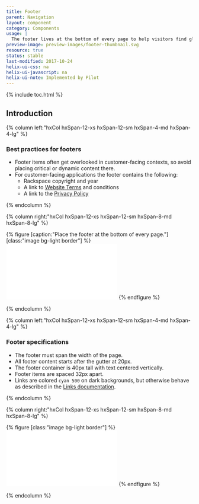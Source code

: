 ```yaml
---
title: Footer
parent: Navigation
layout: component
category: Components
usage: |
  The footer lives at the bottom of every page to help visitors find globally applicable, non-critical information or navigation such as copyright info and links to legal terms.
preview-image: preview-images/footer-thumbnail.svg
resource: true
status: stable
last-modified: 2017-10-24
helix-ui-css: na
helix-ui-javascript: na
helix-ui-note: Implemented by Pilot
---
```


{% include toc.html %}

<section class="static-section" markdown="1">

## Introduction

<div class="hxRow"  markdown="1">

{% column left:"hxCol hxSpan-12-xs hxSpan-12-sm hxSpan-4-md hxSpan-4-lg" %}

### Best practices for footers

- Footer items often get overlooked in customer-facing contexts, so avoid placing critical or dynamic content there.
- For customer-facing applications the footer contains the following:
    - Rackspace copyright and year
    - A link to [Website Terms](https://www.rackspace.com/information/legal/websiteterms) and conditions
    - A link to the [Privacy Policy](https://www.rackspace.com/information/legal/privacystatement)

{% endcolumn %}

{% column right:"hxCol hxSpan-12-xs hxSpan-12-sm hxSpan-8-md hxSpan-8-lg" %}

{% figure [caption:"Place the footer at the bottom of every page."] [class:"image bg-light border"] %}
<embed src="{{site.url}}/assets/images/components/content-areas/footer/footer-scope.svg"/>
{% endfigure %}

{% endcolumn %}

</div>

</section>

<section class="static-section" markdown="1">

<div class="hxRow"  markdown="1">

{% column left:"hxCol hxSpan-12-xs hxSpan-12-sm hxSpan-4-md hxSpan-4-lg" %}

### Footer specifications

- The footer must span the width of the page.
- All footer content starts after the gutter at 20px.
- The footer container is 40px tall with text centered vertically.
- Footer items are spaced 32px apart.
- Links are colored `cyan 500` on dark backgrounds, but otherwise behave as described in the [Links documentation]({{site.url}}/style/typography.html#link).

{% endcolumn %}

{% column right:"hxCol hxSpan-12-xs hxSpan-12-sm hxSpan-8-md hxSpan-8-lg" %}

{% figure [class:"image bg-light border"] %}
<embed src="{{site.url}}/assets/images/components/content-areas/footer/footer-specs.svg"/>
{% endfigure %}

{% endcolumn %}

</div>

</section>

